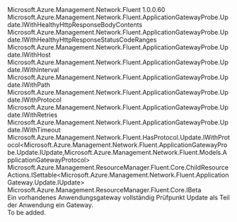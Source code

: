 <Type Name="IUpdate" FullName="Microsoft.Azure.Management.Network.Fluent.ApplicationGatewayProbe.Update.IUpdate">
  <TypeSignature Language="C#" Value="public interface IUpdate : Microsoft.Azure.Management.Network.Fluent.ApplicationGatewayProbe.Update.IWithHealthyHttpResponseBodyContents, Microsoft.Azure.Management.Network.Fluent.ApplicationGatewayProbe.Update.IWithHealthyHttpResponseStatusCodeRanges, Microsoft.Azure.Management.Network.Fluent.ApplicationGatewayProbe.Update.IWithHost, Microsoft.Azure.Management.Network.Fluent.ApplicationGatewayProbe.Update.IWithInterval, Microsoft.Azure.Management.Network.Fluent.ApplicationGatewayProbe.Update.IWithPath, Microsoft.Azure.Management.Network.Fluent.ApplicationGatewayProbe.Update.IWithProtocol, Microsoft.Azure.Management.Network.Fluent.ApplicationGatewayProbe.Update.IWithRetries, Microsoft.Azure.Management.Network.Fluent.ApplicationGatewayProbe.Update.IWithTimeout, Microsoft.Azure.Management.Network.Fluent.HasProtocol.Update.IWithProtocol&lt;Microsoft.Azure.Management.Network.Fluent.ApplicationGatewayProbe.Update.IUpdate,Microsoft.Azure.Management.Network.Fluent.Models.ApplicationGatewayProtocol&gt;, Microsoft.Azure.Management.ResourceManager.Fluent.Core.ChildResourceActions.ISettable&lt;Microsoft.Azure.Management.Network.Fluent.ApplicationGateway.Update.IUpdate&gt;, Microsoft.Azure.Management.ResourceManager.Fluent.Core.IBeta" />
  <TypeSignature Language="ILAsm" Value=".class public interface auto ansi abstract IUpdate implements class Microsoft.Azure.Management.Network.Fluent.ApplicationGatewayProbe.Update.IWithHealthyHttpResponseBodyContents, class Microsoft.Azure.Management.Network.Fluent.ApplicationGatewayProbe.Update.IWithHealthyHttpResponseBodyContentsBeta, class Microsoft.Azure.Management.Network.Fluent.ApplicationGatewayProbe.Update.IWithHealthyHttpResponseStatusCodeRanges, class Microsoft.Azure.Management.Network.Fluent.ApplicationGatewayProbe.Update.IWithHealthyHttpResponseStatusCodeRangesBeta, class Microsoft.Azure.Management.Network.Fluent.ApplicationGatewayProbe.Update.IWithHost, class Microsoft.Azure.Management.Network.Fluent.ApplicationGatewayProbe.Update.IWithInterval, class Microsoft.Azure.Management.Network.Fluent.ApplicationGatewayProbe.Update.IWithPath, class Microsoft.Azure.Management.Network.Fluent.ApplicationGatewayProbe.Update.IWithProtocol, class Microsoft.Azure.Management.Network.Fluent.ApplicationGatewayProbe.Update.IWithRetries, class Microsoft.Azure.Management.Network.Fluent.ApplicationGatewayProbe.Update.IWithTimeout, class Microsoft.Azure.Management.Network.Fluent.HasProtocol.Update.IWithProtocol`2&lt;class Microsoft.Azure.Management.Network.Fluent.ApplicationGatewayProbe.Update.IUpdate, class Microsoft.Azure.Management.Network.Fluent.Models.ApplicationGatewayProtocol&gt;, class Microsoft.Azure.Management.ResourceManager.Fluent.Core.ChildResourceActions.ISettable`1&lt;class Microsoft.Azure.Management.Network.Fluent.ApplicationGateway.Update.IUpdate&gt;, class Microsoft.Azure.Management.ResourceManager.Fluent.Core.IBeta" />
  <TypeSignature Language="DocId" Value="T:Microsoft.Azure.Management.Network.Fluent.ApplicationGatewayProbe.Update.IUpdate" />
  <TypeSignature Language="VB.NET" Value="Public Interface IUpdate&#xA;Implements IBeta, ISettable(Of IUpdate), IWithHealthyHttpResponseBodyContents, IWithHealthyHttpResponseStatusCodeRanges, IWithHost, IWithInterval, IWithPath, IWithProtocol, IWithProtocol(Of IUpdate, ApplicationGatewayProtocol), IWithRetries, IWithTimeout" />
  <TypeSignature Language="F#" Value="type IUpdate = interface&#xA;    interface ISettable&lt;IUpdate&gt;&#xA;    interface IWithProtocol&#xA;    interface IWithProtocol&lt;IUpdate, ApplicationGatewayProtocol&gt;&#xA;    interface IWithPath&#xA;    interface IWithHost&#xA;    interface IWithTimeout&#xA;    interface IWithInterval&#xA;    interface IWithRetries&#xA;    interface IWithHealthyHttpResponseStatusCodeRanges&#xA;    interface IWithHealthyHttpResponseStatusCodeRangesBeta&#xA;    interface IBeta&#xA;    interface IWithHealthyHttpResponseBodyContents&#xA;    interface IWithHealthyHttpResponseBodyContentsBeta" />
  <AssemblyInfo>
    <AssemblyName>Microsoft.Azure.Management.Network.Fluent</AssemblyName>
    <AssemblyVersion>1.0.0.60</AssemblyVersion>
  </AssemblyInfo>
  <Interfaces>
    <Interface>
      <InterfaceName>Microsoft.Azure.Management.Network.Fluent.ApplicationGatewayProbe.Update.IWithHealthyHttpResponseBodyContents</InterfaceName>
    </Interface>
    <Interface>
      <InterfaceName>Microsoft.Azure.Management.Network.Fluent.ApplicationGatewayProbe.Update.IWithHealthyHttpResponseStatusCodeRanges</InterfaceName>
    </Interface>
    <Interface>
      <InterfaceName>Microsoft.Azure.Management.Network.Fluent.ApplicationGatewayProbe.Update.IWithHost</InterfaceName>
    </Interface>
    <Interface>
      <InterfaceName>Microsoft.Azure.Management.Network.Fluent.ApplicationGatewayProbe.Update.IWithInterval</InterfaceName>
    </Interface>
    <Interface>
      <InterfaceName>Microsoft.Azure.Management.Network.Fluent.ApplicationGatewayProbe.Update.IWithPath</InterfaceName>
    </Interface>
    <Interface>
      <InterfaceName>Microsoft.Azure.Management.Network.Fluent.ApplicationGatewayProbe.Update.IWithProtocol</InterfaceName>
    </Interface>
    <Interface>
      <InterfaceName>Microsoft.Azure.Management.Network.Fluent.ApplicationGatewayProbe.Update.IWithRetries</InterfaceName>
    </Interface>
    <Interface>
      <InterfaceName>Microsoft.Azure.Management.Network.Fluent.ApplicationGatewayProbe.Update.IWithTimeout</InterfaceName>
    </Interface>
    <Interface>
      <InterfaceName>Microsoft.Azure.Management.Network.Fluent.HasProtocol.Update.IWithProtocol&lt;Microsoft.Azure.Management.Network.Fluent.ApplicationGatewayProbe.Update.IUpdate,Microsoft.Azure.Management.Network.Fluent.Models.ApplicationGatewayProtocol&gt;</InterfaceName>
    </Interface>
    <Interface>
      <InterfaceName>Microsoft.Azure.Management.ResourceManager.Fluent.Core.ChildResourceActions.ISettable&lt;Microsoft.Azure.Management.Network.Fluent.ApplicationGateway.Update.IUpdate&gt;</InterfaceName>
    </Interface>
    <Interface>
      <InterfaceName>Microsoft.Azure.Management.ResourceManager.Fluent.Core.IBeta</InterfaceName>
    </Interface>
  </Interfaces>
  <Docs>
    <summary>
            Ein vorhandenes Anwendungsgateway vollständig Prüfpunkt Update als Teil der Anwendung ein Gateway.
            </summary>
    <remarks>To be added.</remarks>
  </Docs>
  <Members />
</Type>